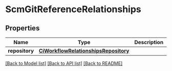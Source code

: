 # ScmGitReferenceRelationships

## Properties
Name | Type | Description | Notes
------------ | ------------- | ------------- | -------------
**repository** | [**CiWorkflowRelationshipsRepository**](CiWorkflowRelationshipsRepository.md) |  | [optional] 

[[Back to Model list]](../README.md#documentation-for-models) [[Back to API list]](../README.md#documentation-for-api-endpoints) [[Back to README]](../README.md)



